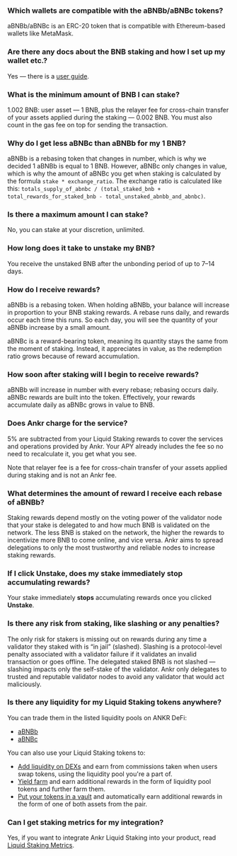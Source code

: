 ### Which wallets are compatible with the aBNBb/aBNBc tokens?

aBNBb/aBNBc is an ERC-20 token that is compatible with Ethereum-based wallets like MetaMask.


### Are there any docs about the BNB staking and how I set up my wallet etc.?

Yes — there is a [user guide](https://docs.binance.org/smart-chain/wallet/metamask.html).


### What is the minimum amount of BNB I can stake?
 
1.002 BNB: user asset — 1 BNB, plus the relayer fee for cross-chain transfer of your assets applied during the staking — 0.002 BNB. You must also count in the gas fee on top for sending the transaction.


### Why do I get less aBNBc than aBNBb for my 1 BNB?

aBNBb is a rebasing token that changes in number, which is why we decided 1 aBNBb is equal to 1 BNB. 
However, aBNBc only changes in value, which is why the amount of aBNBc you get when staking is calculated by the formula `stake * exchange_ratio`. 
The exchange ratio is calculated like this: `totals_supply_of_abnbc / (total_staked_bnb + total_rewards_for_staked_bnb - total_unstaked_abnbb_and_abnbc)`. 


### Is there a maximum amount I can stake?

No, you can stake at your discretion, unlimited.  


### How long does it take to unstake my BNB?

You receive the unstaked BNB after the unbonding period of up to 7–14 days.


### How do I receive rewards? 

aBNBb is a rebasing token. When holding aBNBb, your balance will increase in proportion to your BNB staking rewards. 
A rebase runs daily, and rewards occur each time this runs. 
So each day, you will see the quantity of your aBNBb increase by a small amount. 

aBNBc is a reward-bearing token, meaning its quantity stays the same from the moment of staking. 
Instead, it appreciates in value, as the redemption ratio grows because of reward accumulation.


### How soon after staking will I begin to receive rewards?

aBNBb will increase in number with every rebase; rebasing occurs daily. 
aBNBc rewards are built into the token. Effectively, your rewards accumulate daily as aBNBc grows in value to BNB.


### Does Ankr charge for the service?

5% are subtracted from your Liquid Staking rewards to cover the services and operations provided by Ankr.
Your APY already includes the fee so no need to recalculate it, you get what you see.

Note that relayer fee is a fee for cross-chain transfer of your assets applied during staking and is not an Ankr fee.

### What determines the amount of reward I receive each rebase of aBNBb?

Staking rewards depend mostly on the voting power of the validator node that your stake is delegated to and how much BNB is validated on the network. 
The less BNB is staked on the network, the higher the rewards to incentivize more BNB to come online, and vice versa. 
Ankr aims to spread delegations to only the most trustworthy and reliable nodes to increase staking rewards. 


### If I click **Unstake**, does my stake immediately stop accumulating rewards?

Your stake immediately **stops** accumulating rewards once you clicked **Unstake**.

 
### Is there any risk from staking, like slashing or any penalties?

The only risk for stakers is missing out on rewards during any time a validator they staked with is “in jail” (slashed). 
Slashing is a protocol-level penalty associated with a validator failure if it validates an invalid transaction or goes offline. 
The delegated staked BNB is not slashed — slashing impacts only the self-stake of the validator. 
Ankr only delegates to trusted and reputable validator nodes to avoid any validator that would act maliciously.

### Is there any liquidity for my Liquid Staking tokens anywhere?

You can trade them in the listed liquidity pools on ANKR DeFi:

* [aBNBb](https://www.ankr.com/staking/defi/?assets=aBNBb)
* [aBNBc](https://www.ankr.com/staking/defi/?assets=aBNBc)

You can also use your Liquid Staking tokens to:
* [Add liquidity on DEXs](https://www.ankr.com/docs/staking/defi/liquidity-pools/) and earn from commissions taken when users swap tokens, using the liquidity pool you're a part of.
* [Yield farm](https://www.ankr.com/docs/staking/defi/yield-farm) and earn additional rewards in the form of liquidity pool tokens and further farm them.  
* [Put your tokens in a vault](https://www.ankr.com/docs/staking/defi/vaults) and automatically earn additional rewards in the form of one of both assets from the pair.


### Can I get staking metrics for my integration?

Yes, if you want to integrate Ankr Liquid Staking into your product, read [Liquid Staking Metrics](https://ankr.com/docs/staking/extra/staking-metrics).